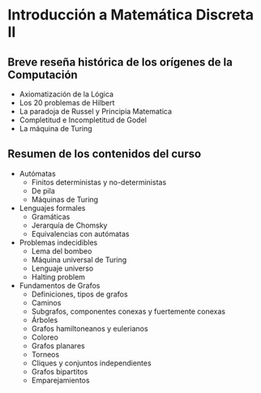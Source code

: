 # Introducción a Matemática Discreta II

## Breve reseña histórica de los orígenes de la Computación

- Axiomatización de la Lógica
- Los 20 problemas de Hilbert
- La paradoja de Russel y Principia Matematica
- Completitud e Incompletitud de Godel
- La máquina de Turing

## Resumen de los contenidos del curso

- Autómatas
  - Finitos deterministas y no-deterministas
  - De pila
  - Máquinas de Turing
- Lenguajes formales
  - Gramáticas 
  - Jerarquía de Chomsky
  - Equivalencias con autómatas
- Problemas indecidibles
  - Lema del bombeo
  - Máquina universal de Turing
  - Lenguaje universo
  - Halting problem
- Fundamentos de Grafos
  - Definiciones, tipos de grafos
  - Caminos
  - Subgrafos, componentes conexas y fuertemente conexas
  - Árboles
  - Grafos hamiltoneanos y eulerianos
  - Coloreo
  - Grafos planares
  - Torneos
  - Cliques y conjuntos independientes
  - Grafos bipartitos
  - Emparejamientos
